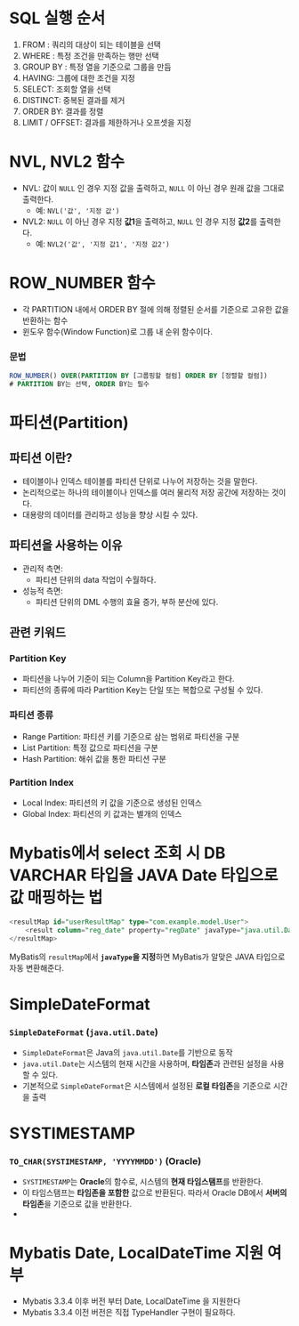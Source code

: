 # SQL 실행 순서
1. FROM : 쿼리의 대상이 되는 테이블을 선택
2. WHERE : 특정 조건을 만족하는 행만 선택
3. GROUP BY : 특정 열을 기준으로 그룹을 만듬
4. HAVING: 그룹에 대한 조건을 지정
5. SELECT: 조회할 열을 선택
6. DISTINCT: 중복된 결과를 제거
7. ORDER BY: 결과를 정렬
8. LIMIT / OFFSET: 결과를 제한하거나 오프셋을 지정

# NVL, NVL2 함수

- NVL: 값이 `NULL` 인 경우 지정 값을 출력하고, `NULL` 이 아닌 경우 원래 값을 그대로 출력한다.
  - 예: `NVL('값', '지정 값')`
- NVL2: `NULL` 이 아닌 경우 지정 **값1**을 출력하고, `NULL` 인 경우 지정 **값2**를 출력한다.
    - 예: `NVL2('값', '지정 값1', '지정 값2')`

# ROW_NUMBER 함수

- 각 PARTITION 내에서 ORDER BY 절에  의해 정렬된 순서를 기준으로 고유한 값을 반환하는 함수
- 윈도우 함수(Window Function)로 그룹 내 순위 함수이다.

### 문법

```sql
ROW_NUMBER() OVER(PARTITION BY [그룹핑할 컬럼] ORDER BY [정렬할 컬럼]) 
# PARTITION BY는 선택, ORDER BY는 필수
```

# 파티션(Partition)

## 파티션 이란?

- 테이블이나 인덱스 테이블를 파티션 단위로 나누어 저장하는 것을 말한다.
- 논리적으로는 하나의 테이블이나 인덱스를 여러 물리적 저장 공간에 저장하는 것이다.
- 대용량의 데이터를 관리하고 성능을 향상 시킬 수 있다.

## 파티션을 사용하는 이유

- 관리적 측면:
    - 파티션 단위의 data 작업이 수월하다.
- 성능적 측면:
    - 파티션 단위의 DML 수행의 효율 증가, 부하 분산에 있다.

## 관련 키워드

### Partition Key

- 파티션을 나누어 기준이 되는 Column을 Partition Key라고 한다.
- 파티션의 종류에 따라 Partition Key는 단일 또는 복합으로 구성될 수 있다.

### 파티션 종류

- Range Partition: 파티션 키를 기준으로 삼는 범위로 파티션을 구분
- List Partition:  특정 값으로 파티션을 구분
- Hash Partition: 해쉬 값을 통한 파티션 구분

### Partition Index

- Local Index: 파티션의 키 값을 기준으로 생성된 인덱스
- Global Index: 파티션의 키 값과는 별개의 인덱스

# Mybatis에서 select  조회 시 DB VARCHAR 타입을 JAVA  Date 타입으로 값 매핑하는 법

```sql
<resultMap id="userResultMap" type="com.example.model.User">
    <result column="reg_date" property="regDate" javaType="java.util.Date"/>
</resultMap>
```

MyBatis의 `resultMap`에서 **`javaType`을 지정**하면 MyBatis가 알맞은 JAVA 타입으로 자동 변환해준다.

# SimpleDateFormat

### **`SimpleDateFormat` (`java.util.Date`)**

- `SimpleDateFormat`은 Java의 `java.util.Date`를 기반으로 동작
- `java.util.Date`는 시스템의 현재 시간을 사용하며, **타임존**과 관련된 설정을 사용할 수 있다.
- 기본적으로 `SimpleDateFormat`은 시스템에서 설정된 **로컬 타임존**을 기준으로 시간을 출력

# SYSTIMESTAMP

### **`TO_CHAR(SYSTIMESTAMP, 'YYYYMMDD')` (Oracle)**

- `SYSTIMESTAMP`는 **Oracle**의 함수로, 시스템의 **현재 타임스탬프**를 반환한다.
- 이 타임스탬프는 **타임존을 포함한** 값으로 반환된다. 따라서 Oracle DB에서 **서버의 타임존**을 기준으로 값을 반환한다.
- 
# Mybatis Date, LocalDateTime 지원 여부
- Mybatis 3.3.4 이후 버전 부터 Date, LocalDateTime 을 지원한다
- Mybatis 3.3.4 이전 버전은 직접 TypeHandler 구현이 필요하다.
